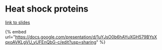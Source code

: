 # Heat shock proteins



[link to slides](https://docs.google.com/presentation/d/1uYJsO0b6hAYuXGH579BYsXqxoAVKLgVU\_vUFEnQbG-c/edit?usp=sharing)

{% embed url="https://docs.google.com/presentation/d/1uYJsO0b6hAYuXGH579BYsXqxoAVKLgVU_vUFEnQbG-c/edit?usp=sharing" %}
